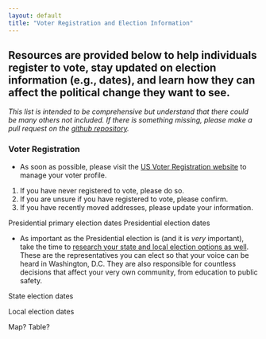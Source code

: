 ```yaml
---
layout: default
title: "Voter Registration and Election Information"
---
```


## Resources are provided below to help individuals register to vote, stay updated on election information (e.g., dates), and learn how they can affect the political change they want to see.

*This list is intended to be comprehensive but understand that there could be many others not included. If there is something missing, please make a pull request on the [github repository](https://github.com/wa-hans/becoming-an-ally.github.io).*

### Voter Registration

* As soon as possible, please visit the <a href="https://www.usa.gov/voter-registration">US Voter Registration website</a> to manage your voter profile. 

1. If you have never registered to vote, please do so.
2. If you are unsure if you have registered to vote, please confirm.
3. If you have recently moved addresses, please update your information.

Presidential primary election dates
Presidential election dates

* As important as the Presidential election is (and it is *very* important), take the time to <a href="https://www.usa.gov/election-office">research your state and local election options as well</a>. These are the representatives you can elect so that your voice can be heard in Washington, D.C. They are also responsible for countless decisions that affect your very own community, from education to public safety. 

State election dates

Local election dates

Map? Table?
